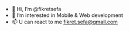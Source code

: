 - 👋 Hi, I’m @fikretsefa
- 👀 I’m interested in Mobile & Web development
- 📫 U can react to me fikret.sefa@gmail.com

<!---
fikretsefa/fikretsefa is a ✨ special ✨ repository because its `README.md` (this file) appears on your GitHub profile.
You can click the Preview link to take a look at your changes.
--->
